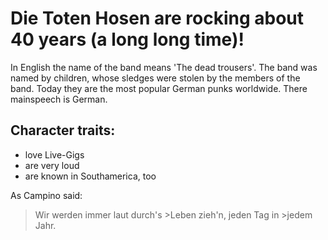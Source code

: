 # Die Toten Hosen are rocking about 40 years (a long long time)!
In English the name of the band means 'The dead trousers'. The band was named by children, whose sledges were stolen by the members of the band. Today they are the most popular German punks worldwide. There mainspeech is German.
## Character traits:
* love Live-Gigs
* are very loud
* are known in Southamerica, too

As Campino said:

>Wir werden immer laut durch's >Leben zieh'n, jeden Tag in >jedem Jahr.